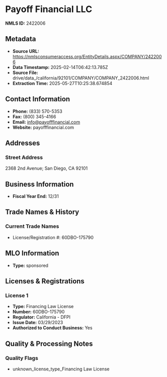 # Payoff Financial LLC

**NMLS ID:** 2422006

## Metadata
- **Source URL:** https://nmlsconsumeraccess.org/EntityDetails.aspx/COMPANY/2422006
- **Data Timestamp:** 2025-02-14T06:42:13.785Z
- **Source File:** drive/data_/california/92101/COMPANY/COMPANY_2422006.html
- **Extraction Time:** 2025-05-27T10:25:38.674854

## Contact Information
- **Phone:** (833) 570-5353
- **Fax:** (800) 345-4166
- **Email:** info@payofffinancial.com
- **Website:** payofffinancial.com

## Addresses
### Street Address
2368 2nd Avenue; San Diego, CA 92101

## Business Information
- **Fiscal Year End:** 12/31

## Trade Names & History
### Current Trade Names
- License/Registration #: 60DBO-175790

## MLO Information
- **Type:** sponsored

## Licenses & Registrations

### License 1
- **Type:** Financing Law License
- **Number:** 60DBO-175790
- **Regulator:** California - DFPI
- **Issue Date:** 03/29/2023
- **Authorized to Conduct Business:** Yes

## Quality & Processing Notes
### Quality Flags
- unknown_license_type_Financing Law License
